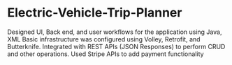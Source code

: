 # Electric-Vehicle-Trip-Planner

Designed UI, Back end, and user workflows for the application using Java, XML
Basic infrastructure was configured using Volley, Retrofit, and Butterknife.
Integrated with REST APIs (JSON Responses) to perform CRUD and other operations.
Used Stripe APIs to add payment functionality
